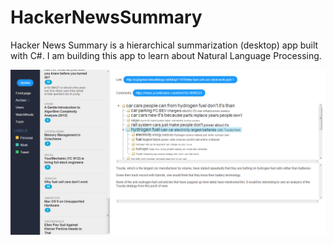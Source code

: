 # HackerNewsSummary

Hacker News Summary is a hierarchical summarization (desktop) app built with C#. I am building this app to learn about Natural Language Processing.

![Screenshot](screenshot.png?raw=true "Hacker News Summary")